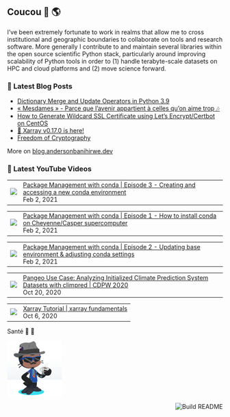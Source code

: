 ## Coucou 👋 🌎


I’ve been extremely fortunate to work in realms that allow me to cross institutional and geographic boundaries to collaborate on tools and research software. More generally I contribute to and maintain several libraries within the open source scientific Python stack, particularly around improving scalability of Python tools in order to (1) handle terabyte-scale datasets on HPC and cloud platforms and (2) move science forward.

### 📝 Latest Blog Posts

<!-- BLOG-POST-LIST:START -->
- [Dictionary Merge and Update Operators in Python 3.9](https://blog.andersonbanihirwe.dev/posts/2021/dictionary-merge-and-update-operators/)
- [« Mesdames » - Parce que l’avenir appartient à celles qu’on aime trop 🎶](https://blog.andersonbanihirwe.dev/posts/2021/mesdames/)
- [How to Generate Wildcard SSL Certificate using Let’s Encrypt/Certbot on CentOS](https://blog.andersonbanihirwe.dev/posts/2021/lets-encrypt-wildcard-ssl-certificate-on-centos/)
- [🚀 Xarray v0.17.0 is here!](https://blog.andersonbanihirwe.dev/posts/2021/new-in-xarray-v0.17/)
- [Freedom of Cryptography](https://blog.andersonbanihirwe.dev/posts/2021/freedom-of-cryptography/)
<!-- BLOG-POST-LIST:END -->

More on [blog.andersonbanihirwe.dev](https://blog.andersonbanihirwe.dev)

### 🎥 Latest YouTube Videos

<!-- YT-VIDEO-LIST:START --><table><tr><td><a href="https://www.youtube.com/watch?v=W4Jb6rY1w1w"><img width="140px" src="https://i.ytimg.com/vi/W4Jb6rY1w1w/mqdefault.jpg"></a></td>
<td><a href="https://www.youtube.com/watch?v=W4Jb6rY1w1w">Package Management with conda | Episode 3 - Creating and accessing a new conda environment</a><br/>Feb 2, 2021</td></tr></table>
<table><tr><td><a href="https://www.youtube.com/watch?v=GGxUgjlmW2A"><img width="140px" src="https://i.ytimg.com/vi/GGxUgjlmW2A/mqdefault.jpg"></a></td>
<td><a href="https://www.youtube.com/watch?v=GGxUgjlmW2A">Package Management with conda | Episode 1 - How to install conda on Cheyenne/Casper supercomputer</a><br/>Feb 2, 2021</td></tr></table>
<table><tr><td><a href="https://www.youtube.com/watch?v=xeuNsCKWBbM"><img width="140px" src="https://i.ytimg.com/vi/xeuNsCKWBbM/mqdefault.jpg"></a></td>
<td><a href="https://www.youtube.com/watch?v=xeuNsCKWBbM">Package Management with conda | Episode 2 - Updating base environment & adjusting conda settings</a><br/>Feb 2, 2021</td></tr></table>
<table><tr><td><a href="https://www.youtube.com/watch?v=SKXUBD6DGao"><img width="140px" src="https://i.ytimg.com/vi/SKXUBD6DGao/mqdefault.jpg"></a></td>
<td><a href="https://www.youtube.com/watch?v=SKXUBD6DGao">Pangeo Use Case: Analyzing Initialized Climate Prediction System Datasets with climpred | CDPW 2020</a><br/>Oct 20, 2020</td></tr></table>
<table><tr><td><a href="https://www.youtube.com/watch?v=a339Q5F48UQ"><img width="140px" src="https://i.ytimg.com/vi/a339Q5F48UQ/mqdefault.jpg"></a></td>
<td><a href="https://www.youtube.com/watch?v=a339Q5F48UQ">Xarray Tutorial | xarray fundamentals</a><br/>Oct 6, 2020</td></tr></table>
<!-- YT-VIDEO-LIST:END -->

Santé 🥂 🍻

<img src="custom-octocat.png" alt="custom-octocat" width="128px" align="center" />

<a href="https://github.com/andersy005/andersy005/actions"><img src="https://github.com/andersy005/andersy005/workflows/update-readme/badge.svg" align="right" alt="Build README"></a>
